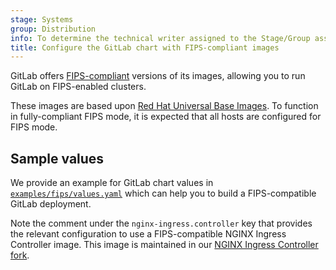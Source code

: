 ```yaml
---
stage: Systems
group: Distribution
info: To determine the technical writer assigned to the Stage/Group associated with this page, see https://handbook.gitlab.com/handbook/product/ux/technical-writing/#assignments
title: Configure the GitLab chart with FIPS-compliant images
---
```


GitLab offers [FIPS-compliant](https://docs.gitlab.com/development/fips_compliance/)
versions of its images, allowing you to run GitLab on FIPS-enabled clusters.

These images are based upon [Red Hat Universal Base Images](https://access.redhat.com/articles/4238681).
To function in fully-compliant FIPS mode, it is expected that all hosts are configured for FIPS mode.

## Sample values

We provide an example for GitLab chart values in
[`examples/fips/values.yaml`](https://gitlab.com/gitlab-org/charts/gitlab/tree/master/examples/fips/values.yaml)
which can help you to build a FIPS-compatible GitLab deployment.

Note the comment under the `nginx-ingress.controller` key that provides the
relevant configuration to use a FIPS-compatible NGINX Ingress Controller image. This image is
maintained in our [NGINX Ingress Controller fork](https://gitlab.com/gitlab-org/cloud-native/charts/gitlab-ingress-nginx).
